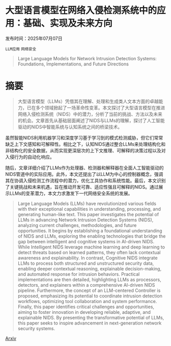 # 大型语言模型在网络入侵检测系统中的应用：基础、实现及未来方向

发布时间：2025年07月07日

`LLM应用` `网络安全`

> Large Language Models for Network Intrusion Detection Systems: Foundations, Implementations, and Future Directions

# 摘要

> 大型语言模型（LLMs）凭借其在理解、处理和生成类人文本方面的卓越能力，已在多个领域掀起了一场革命性变革。本文探讨了大型语言模型在推进网络入侵检测系统（NIDS）中的潜力，分析了当前的挑战、方法以及未来的机会。文章首先从基础层面阐述了NIDS与LLMs的理解，探讨了人工智能驱动的NIDS中智能系统与认知系统之间的桥梁技术。

虽然智能NIDS利用机器学习和深度学习基于学习到的模式检测威胁，但它们常常缺乏上下文感知和可解释性。相比之下，认知NIDS通过整合LLMs来处理结构化和非结构化的安全数据，从而实现更深层次的上下文推理、可解释的决策过程以及对入侵行为的自动化响应。

随后，文章详细介绍了LLMs作为处理器、检测器和解释器在全面人工智能驱动的NIDS管道中的实际应用。此外，本文还提出了以LLM为中心的控制器概念，强调其在协调入侵检测工作流程中的潜力，优化工具协作和系统性能。最后，本文识别了关键挑战和未来机遇，旨在推动开发可靠、适应性强且可解释的NIDS。通过展示LLMs的变革潜力，本文力求激发下一代网络安全系统的发展。

> Large Language Models (LLMs) have revolutionized various fields with their exceptional capabilities in understanding, processing, and generating human-like text. This paper investigates the potential of LLMs in advancing Network Intrusion Detection Systems (NIDS), analyzing current challenges, methodologies, and future opportunities. It begins by establishing a foundational understanding of NIDS and LLMs, exploring the enabling technologies that bridge the gap between intelligent and cognitive systems in AI-driven NIDS. While Intelligent NIDS leverage machine learning and deep learning to detect threats based on learned patterns, they often lack contextual awareness and explainability. In contrast, Cognitive NIDS integrate LLMs to process both structured and unstructured security data, enabling deeper contextual reasoning, explainable decision-making, and automated response for intrusion behaviors. Practical implementations are then detailed, highlighting LLMs as processors, detectors, and explainers within a comprehensive AI-driven NIDS pipeline. Furthermore, the concept of an LLM-centered Controller is proposed, emphasizing its potential to coordinate intrusion detection workflows, optimizing tool collaboration and system performance. Finally, this paper identifies critical challenges and opportunities, aiming to foster innovation in developing reliable, adaptive, and explainable NIDS. By presenting the transformative potential of LLMs, this paper seeks to inspire advancement in next-generation network security systems.

[Arxiv](https://arxiv.org/abs/2507.04752)
